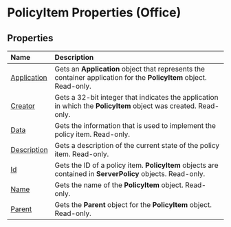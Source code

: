 
# PolicyItem Properties (Office)

## Properties



|**Name**|**Description**|
|:-----|:-----|
| [Application](08c7efa1-7675-a327-67e1-db4f78fdf286.md)|Gets an  **Application** object that represents the container application for the **PolicyItem** object. Read-only.|
| [Creator](cef768a9-8c16-25dd-a596-7a9d2aa85bc3.md)|Gets a 32-bit integer that indicates the application in which the  **PolicyItem** object was created. Read-only.|
| [Data](4ffa8c3a-f5fc-1813-daed-ea93f11df2dc.md)|Gets the information that is used to implement the policy item. Read-only.|
| [Description](3eaa6a5a-0606-5f1d-9ead-f7d92328173f.md)|Gets a description of the current state of the policy item. Read-only.|
| [Id](b94f1822-78c9-ecad-e11b-002eae5e9762.md)|Gets the ID of a policy item.  **PolicyItem** objects are contained in **ServerPolicy** objects. Read-only.|
| [Name](73dd5470-a229-d4a3-ded1-9821693e1a2a.md)|Gets the name of the  **PolicyItem** object. Read-only.|
| [Parent](280c24b7-bcab-4f61-ad10-e7cf13d47dd5.md)|Gets the  **Parent** object for the **PolicyItem** object. Read-only.|
